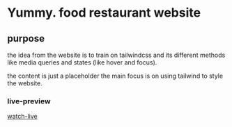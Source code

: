 # Yummy. food restaurant website


## purpose

the idea from the website is to train on tailwindcss and its different methods
like media queries and states (like hover and focus).

the content is just a placeholder the main focus is on using tailwind to style the website.


### live-preview

[watch-live](https://yummywebsite.netlify.app)
